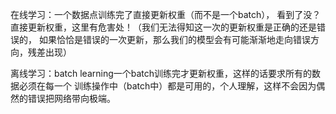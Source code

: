 在线学习：一个数据点训练完了直接更新权重（而不是一个batch），
看到了没？直接更新权重，这里有危害处！（我们无法得知这一次的更新权重是正确的还是错误的，
如果恰恰是错误的一次更新，那么我们的模型会有可能渐渐地走向错误方向，残差出现）


离线学习：batch learning一个batch训练完才更新权重，这样的话要求所有的数据必须在每一个
训练操作中（batch中）都是可用的，个人理解，这样不会因为偶然的错误把网络带向极端。
